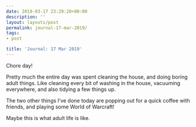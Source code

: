 ```yaml
---
date: 2019-03-17 23:29:20+00:00
description: ''
layout: layouts/post
permalink: journal-17-mar-2019/
tags:
- post

title: 'Journal: 17 Mar 2019'
---
```


<p>Chore day!</p>
<p>Pretty much the entire day was spent cleaning the house, and doing boring adult things. Like cleaning every bit of washing in the house, vacuuming everywhere, and also tidying a few things up.</p>
<p>The two other things I&#8217;ve done today are popping out for a quick coffee with friends, and playing some World of Warcraft!</p>
<p>Maybe this is what adult life is like.</p>
